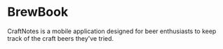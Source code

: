 # BrewBook
CraftNotes is a mobile application designed for beer enthusiasts to keep track of the craft beers they've tried. 
